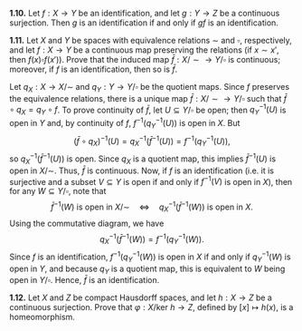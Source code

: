 
**1.10.** Let $f: X \to Y$ be an identification, and let $g: Y \to Z$ be a continuous surjection. Then $g$ is an identification if and only if $gf$ is an identification.

**1.11.** Let $X$ and $Y$ be spaces with equivalence relations $\sim$ and $\square$, respectively, and let $f: X \to Y$ be a continuous map preserving the relations (if $x \sim x'$, then $f(x) \square f(x')$). Prove that the induced map $\bar{f}: X/\sim \to Y/\square$ is continuous; moreover, if $f$ is an identification, then so is $\bar{f}$.

Let $q_X: X \to X/\sim$ and $q_Y: Y \to Y/\square$ be the quotient maps. Since $f$ preserves the equivalence relations, there is a unique map $\bar{f}: X/\sim \to Y/\square$ such that $\bar{f} \circ q_X = q_Y \circ f$. To prove continuity of $\bar{f}$, let $U \subseteq Y/\square$ be open; then $q_Y^{-1}(U)$ is open in $Y$ and, by continuity of $f$, $f^{-1}(q_Y^{-1}(U))$ is open in $X$. But
$$(\bar{f} \circ q_X)^{-1}(U) = q_X^{-1}(\bar{f}^{-1}(U)) = f^{-1}(q_Y^{-1}(U)),$$
so $q_X^{-1}(\bar{f}^{-1}(U))$ is open. Since $q_X$ is a quotient map, this implies $\bar{f}^{-1}(U)$ is open in $X/\sim$. Thus, $\bar{f}$ is continuous.
Now, if $f$ is an identification (i.e. it is surjective and a subset $V \subseteq Y$ is open if and only if $f^{-1}(V)$ is open in $X$), then for any $W \subseteq Y/\square$, note that
$$\bar{f}^{-1}(W) \text{ is open in } X/\sim \quad \Longleftrightarrow \quad q_X^{-1}(\bar{f}^{-1}(W)) \text{ is open in } X.$$Using the commutative diagram, we have$$q_X^{-1}(\bar{f}^{-1}(W)) = f^{-1}(q_Y^{-1}(W)).$$
Since $f$ is an identification, $f^{-1}(q_Y^{-1}(W))$ is open in $X$ if and only if $q_Y^{-1}(W)$ is open in $Y$, and because $q_Y$ is a quotient map, this is equivalent to $W$ being open in $Y/\square$. Hence, $\bar{f}$ is an identification.


**1.12.** Let $X$ and $Z$ be compact Hausdorff spaces, and let $h: X \to Z$ be a continuous surjection. Prove that $\varphi: X/\text{ker } h \to Z$, defined by $[x] \mapsto h(x)$, is a homeomorphism.

